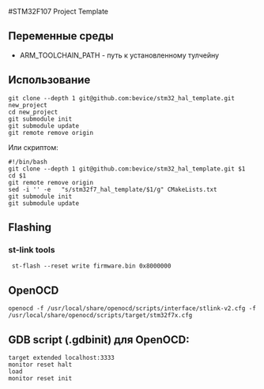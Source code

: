 
#STM32F107 Project Template

## Переменные среды 

* ARM_TOOLCHAIN_PATH - путь к установленному тулчейну 


## Использование

    git clone --depth 1 git@github.com:bevice/stm32_hal_template.git new_project
    cd new_project 
    git submodule init
    git submodule update
    git remote remove origin
    
    
Или скриптом:
    
    #!/bin/bash
    git clone --depth 1 git@github.com:bevice/stm32_hal_template.git $1
    cd $1
    git remote remove origin
    sed -i '' -e   "s/stm32f7_hal_template/$1/g" CMakeLists.txt
    git submodule init
    git submodule update
    



## Flashing

### st-link tools
     st-flash --reset write firmware.bin 0x8000000


## OpenOCD

	openocd -f /usr/local/share/openocd/scripts/interface/stlink-v2.cfg -f /usr/local/share/openocd/scripts/target/stm32f7x.cfg 


## GDB script (.gdbinit) для OpenOCD:

	target extended localhost:3333
	monitor reset halt
	load
	monitor reset init

